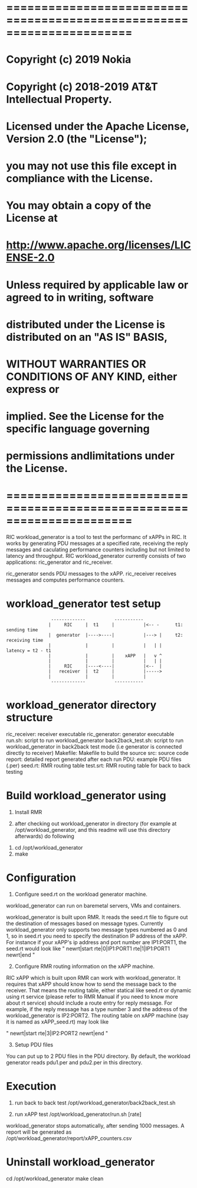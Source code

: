 # ======================================================================
#         Copyright (c) 2019 Nokia
#         Copyright (c) 2018-2019 AT&T Intellectual Property.

#    Licensed under the Apache License, Version 2.0 (the "License");
#    you may not use this file except in compliance with the License.
#    You may obtain a copy of the License at

#        http://www.apache.org/licenses/LICENSE-2.0

#    Unless required by applicable law or agreed to in writing, software
#    distributed under the License is distributed on an "AS IS" BASIS,
#    WITHOUT WARRANTIES OR CONDITIONS OF ANY KIND, either express or 
#    implied. See the License for the specific language governing 
#    permissions andlimitations under the License.
# ======================================================================

RIC workload_generator is a tool to test the performanc of xAPPs in RIC. It works by generating PDU messages at a specified rate, receiving the reply messages and caculating performance counters including but not limited to latency and throughput. RIC workload_generator currently consists of two applications: ric_generator and ric_receiver.

ric_generator sends PDU messages to the xAPP. ric_receiver receives messages and computes performance counters.

workload_generator test setup
============================================

                     -------------           -----------                     
                    |     RIC     |  t1     |           |<-- -      t1: sending time          
                    |  generator  |---->----|           |---> |     t2: receiving time
                    |             |         |           |   | |     latency = t2 - t1
                    |             |         |    xAPP   |   v ^
                    |             |         |           |   | |
                    |     RIC     |----<----|           |<--  |
                    |   receiver  |  t2     |           |----->
                    |             |         |           |
                     -------------           -----------


workload_generator directory structure
==============================================
ric_receiver: receiver executable
ric_generator: generator executable
run.sh: script to run workload_generator
back2back_test.sh: script to run workload_generator in back2back test mode (i.e generator is connected directly to receiver)
Makefile: Makefile to build the source
src: source code
report: detailed report generated after each run
PDU: example PDU files (.per)
seed.rt: RMR routing table
test.srt: RMR routing table for back to back testing

Build workload_generator using
=================================
1. Install RMR

2. after checking out workload_generator in directory (for example at /opt/workload_generator, and this readme will use this directory afterwards) do following
1) cd /opt/workload_generator
2) make

Configuration
===============================
1. Configure seed.rt on the workload generator machine.

workload_generator can run on baremetal servers, VMs and containers. 

workload_generator is built upon RMR. It reads the seed.rt file to figure out the destination of messages based on message types. Currently workload_generator only supports two message types numbered as 0 and 1, so in seed.rt you need to specify the destination IP address of the xAPP. For instance if your xAPP's ip address and port number are IP1:PORT1, the seed.rt would look like
"
newrt|start
     rte|0|IP1:PORT1
     rte|1|IP1:PORT1
newrt|end
"
   

2. Configure RMR routing information on the xAPP machine.

RIC xAPP which is built upon RMR can work with workload_generator. It requires that xAPP should know how to send the message back to the receiver. That means the routing table, either statical like seed.rt or dynamic using rt service (please refer to RMR Manual if you need to know more about rt service) should include a route entry for reply message. For example, if the reply message has a type number 3 and the address of the workload_generator is IP2:PORT2. The routing table on xAPP machine (say it is named as xAPP_seed.rt) may look like

"
newrt|start
     rte|3|IP2:PORT2
newrt|end
"

3. Setup PDU files

You can put up to 2 PDU files in the PDU directory. By default, the workload generator reads pdu1.per and pdu2.per in this directory. 

Execution
=========================

1. run back to back test
/opt/workload_generator/back2back_test.sh

2. run xAPP test
/opt/workload_generator/run.sh [rate]

workload_generator stops automatically, after sending 1000 messages.
A report will be generated as /opt/workload_generator/report/xAPP_counters.csv

Uninstall workload_generator
=========================
cd /opt/workload_generator
make clean
